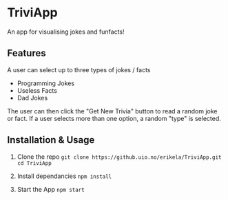 # TriviApp
An app for visualising jokes and funfacts!

## Features
A user can select up to three types of jokes / facts
* Programming Jokes
* Useless Facts
* Dad Jokes

The user can then click the "Get New Trivia" button to read a random joke or fact.
If a user selects more than one option, a random "type" is selected.

## Installation & Usage

1. Clone the repo
`git clone https://github.uio.no/erikela/TriviApp.git`
`cd TriviApp`

2. Install dependancies
`npm install`

3. Start the App
`npm start`